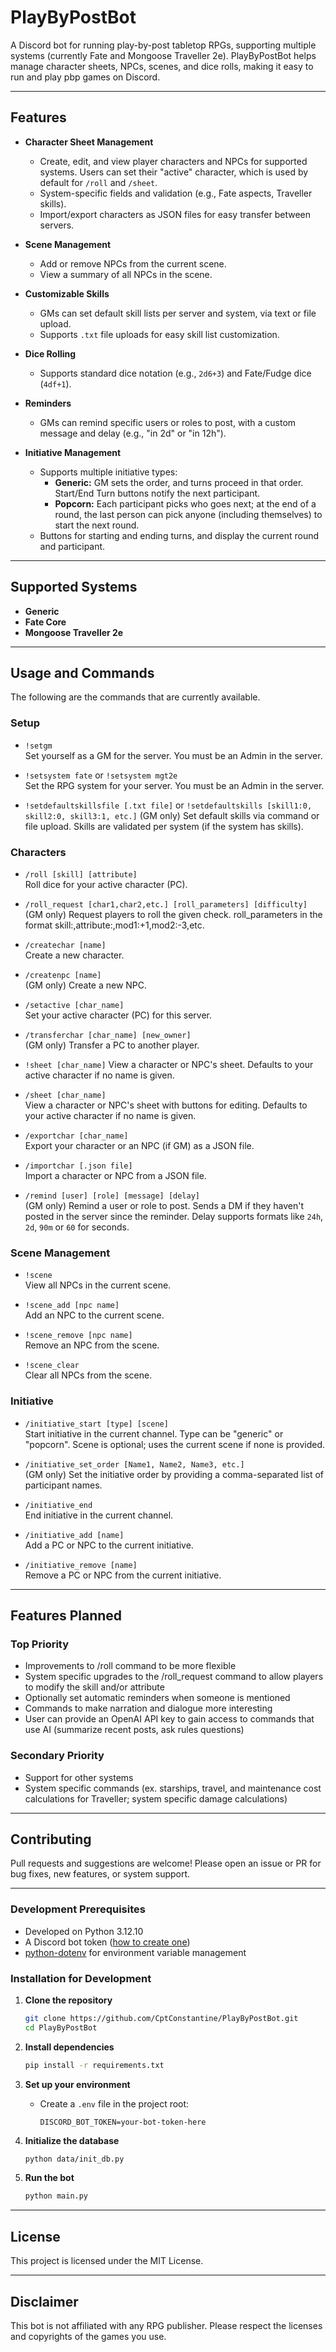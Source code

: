 # PlayByPostBot

A Discord bot for running play-by-post tabletop RPGs, supporting multiple systems (currently Fate and Mongoose Traveller 2e). PlayByPostBot helps manage character sheets, NPCs, scenes, and dice rolls, making it easy to run and play pbp games on Discord.

---

## Features

- **Character Sheet Management**  
  - Create, edit, and view player characters and NPCs for supported systems. Users can set their "active" character, which is used by default for `/roll` and `/sheet`.
  - System-specific fields and validation (e.g., Fate aspects, Traveller skills).
  - Import/export characters as JSON files for easy transfer between servers.

- **Scene Management**  
  - Add or remove NPCs from the current scene.
  - View a summary of all NPCs in the scene.

- **Customizable Skills**  
  - GMs can set default skill lists per server and system, via text or file upload.
  - Supports `.txt` file uploads for easy skill list customization.

- **Dice Rolling**  
  - Supports standard dice notation (e.g., `2d6+3`) and Fate/Fudge dice (`4df+1`).

- **Reminders**  
  - GMs can remind specific users or roles to post, with a custom message and delay (e.g., "in 2d" or "in 12h").

- **Initiative Management**
  - Supports multiple initiative types:
    - **Generic:** GM sets the order, and turns proceed in that order. Start/End Turn buttons notify the next participant.
    - **Popcorn:** Each participant picks who goes next; at the end of a round, the last person can pick anyone (including themselves) to start the next round.
  - Buttons for starting and ending turns, and display the current round and participant.

---

## Supported Systems

- **Generic**
- **Fate Core**
- **Mongoose Traveller 2e**

---

## Usage and Commands

The following are the commands that are currently available.

### Setup

- `!setgm`  
  Set yourself as a GM for the server. You must be an Admin in the server.

- `!setsystem fate` or `!setsystem mgt2e`  
  Set the RPG system for your server. You must be an Admin in the server.
  
- `!setdefaultskillsfile [.txt file]` or `!setdefaultskills [skill1:0, skill2:0, skill3:1, etc.]`
  (GM only) Set default skills via command or file upload. Skills are validated per system (if the system has skills).

### Characters

- `/roll [skill] [attribute]`  
  Roll dice for your active character (PC).

- `/roll_request [char1,char2,etc.] [roll_parameters] [difficulty]`
  (GM only) Request players to roll the given check. roll_parameters in the format skill:<skill>,attribute:<attribute>,mod1:+1,mod2:-3,etc.
  
- `/createchar [name]`  
  Create a new character.

- `/createnpc [name]`  
  (GM only) Create a new NPC.

- `/setactive [char_name]`  
  Set your active character (PC) for this server.

- `/transferchar [char_name] [new_owner]`  
  (GM only) Transfer a PC to another player.

- `!sheet [char_name]`
  View a character or NPC's sheet. Defaults to your active character if no name is given.

- `/sheet [char_name]`  
  View a character or NPC's sheet with buttons for editing. Defaults to your active character if no name is given.

- `/exportchar [char_name]`  
  Export your character or an NPC (if GM) as a JSON file.

- `/importchar [.json file]`  
  Import a character or NPC from a JSON file.

- `/remind [user] [role] [message] [delay]`  
  (GM only) Remind a user or role to post. Sends a DM if they haven't posted in the server since the reminder. Delay supports formats like `24h`, `2d`, `90m` or `60` for seconds.

### Scene Management

- `!scene`  
  View all NPCs in the current scene.
  
- `!scene_add [npc name]`  
  Add an NPC to the current scene.

- `!scene_remove [npc name]`  
  Remove an NPC from the scene.

- `!scene_clear`  
  Clear all NPCs from the scene.

### Initiative

- `/initiative_start [type] [scene]`  
  Start initiative in the current channel. Type can be "generic" or "popcorn". Scene is optional; uses the current scene if none is provided.

- `/initiative_set_order [Name1, Name2, Name3, etc.]`  
  (GM only) Set the initiative order by providing a comma-separated list of participant names.

- `/initiative_end`  
  End initiative in the current channel.

- `/initiative_add [name]`  
  Add a PC or NPC to the current initiative.

- `/initiative_remove [name]`  
  Remove a PC or NPC from the current initiative.

---

## Features Planned

### Top Priority

- Improvements to /roll command to be more flexible
- System specific upgrades to the /roll_request command to allow players to modify the skill and/or attribute
- Optionally set automatic reminders when someone is mentioned
- Commands to make narration and dialogue more interesting
- User can provide an OpenAI API key to gain access to commands that use AI (summarize recent posts, ask rules questions)

### Secondary Priority

- Support for other systems
- System specific commands (ex. starships, travel, and maintenance cost calculations for Traveller; system specific damage calculations)

---

## Contributing

Pull requests and suggestions are welcome! Please open an issue or PR for bug fixes, new features, or system support.

---

### Development Prerequisites

- Developed on Python 3.12.10
- A Discord bot token ([how to create one](https://discord.com/developers/applications))
- [python-dotenv](https://pypi.org/project/python-dotenv/) for environment variable management

### Installation for Development

1. **Clone the repository**
   ```sh
   git clone https://github.com/CptConstantine/PlayByPostBot.git
   cd PlayByPostBot
   ```

2. **Install dependencies**
   ```sh
   pip install -r requirements.txt
   ```

3. **Set up your environment**
   - Create a `.env` file in the project root:
     ```
     DISCORD_BOT_TOKEN=your-bot-token-here
     ```

4. **Initialize the database**
   ```sh
   python data/init_db.py
   ```

5. **Run the bot**
   ```sh
   python main.py
   ```

---

## License

This project is licensed under the MIT License.

---

## Disclaimer

This bot is not affiliated with any RPG publisher. Please respect the licenses and copyrights of the games you use.
